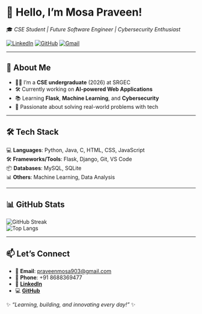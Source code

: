 # 👋 Hello, I’m Mosa Praveen!  

🎓 *CSE Student | Future Software Engineer | Cybersecurity Enthusiast*  

[![LinkedIn](https://img.shields.io/badge/LinkedIn-Connect-blue?style=flat&logo=linkedin)](https://www.linkedin.com/in/mosapraveen) 
[![GitHub](https://img.shields.io/badge/GitHub-Profile-black?style=flat&logo=github)](https://github.com/mosapraveen) 
[![Gmail](https://img.shields.io/badge/Gmail-Contact-red?style=flat&logo=gmail)](mailto:praveenmosa903@gmail.com)  

---

## 🚀 About Me
- 👨‍💻 I’m a **CSE undergraduate** (2026) at SRGEC
- 🛠️ Currently working on **AI-powered Web Applications**
- 📚 Learning **Flask**, **Machine Learning**, and **Cybersecurity**
- 🌱 Passionate about solving real-world problems with tech  

---

## 🛠️ Tech Stack
💻 **Languages**: Python, Java, C, HTML, CSS, JavaScript  
🛠️ **Frameworks/Tools**: Flask, Django, Git, VS Code  
📦 **Databases**: MySQL, SQLite  
📊 **Others**: Machine Learning, Data Analysis  

---

## 📊 GitHub Stats
![GitHub Streak](https://streak-stats.demolab.com?user=mosapraveen&theme=default)  
![Top Langs](https://github-readme-stats.vercel.app/api/top-langs/?username=mosapraveen&layout=compact&theme=default)  

---

## 📫 Let’s Connect
- 📧 **Email**: praveenmosa903@gmail.com  
- 📱 **Phone**: +91 8688369477  
- 🔗 [**LinkedIn**](https://www.linkedin.com/in/mosapraveen)  
- 💻 [**GitHub**](https://github.com/mosapraveen)  

✨ *“Learning, building, and innovating every day!”* ✨
